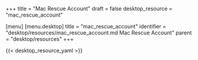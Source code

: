 +++
title = "Mac Rescue Account"
draft = false
desktop_resource = "mac_rescue_account"

[menu]
  [menu.desktop]
    title = "mac_rescue_account"
    identifier = "desktop/resources/mac_rescue_account.md Mac Rescue Account"
    parent = "desktop/resources"
+++

{{< desktop_resource_yaml >}}
